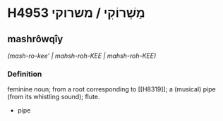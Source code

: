 # H4953 מַשְׁרוֹקִי / משרוקי

## mashrôwqîy

_(mash-ro-kee' | mahsh-roh-KEE | mahsh-roh-KEE)_

### Definition

feminine noun; from a root corresponding to [[H8319]]; a (musical) pipe (from its whistling sound); flute.

- pipe
